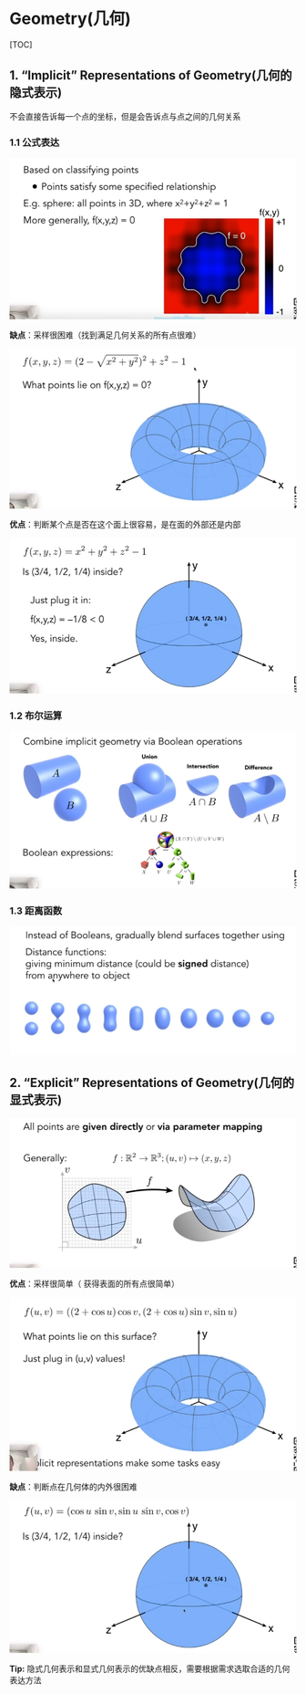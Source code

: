 # Geometry(几何)

[TOC]

 ## 1. “Implicit” Representations of Geometry(几何的隐式表示)

不会直接告诉每一个点的坐标，但是会告诉点与点之间的几何关系

### 1.1 公式表达

<img src="Images\image-20240215111924074.png" alt="image-20240215111924074" style="zoom:80%;" />

**缺点**：采样很困难（找到满足几何关系的所有点很难）

<img src="Images\image-20240215112052576.png" alt="image-20240215112052576" style="zoom:80%;" />

**优点**：判断某个点是否在这个面上很容易，是在面的外部还是内部

<img src="Images\image-20240215112229155.png" alt="image-20240215112229155" style="zoom:80%;" />



### 1.2 布尔运算

<img src="Images\image-20240215115719485.png" alt="image-20240215115719485" style="zoom:80%;" />

### 1.3 距离函数

![image-20240215120105399](Images\image-20240215120105399.png)

## 2. “Explicit” Representations of Geometry(几何的显式表示)

<img src="Images\image-20240215112907369.png" alt="image-20240215112907369" style="zoom:80%;" />

**优点**：采样很简单（ 获得表面的所有点很简单）

<img src="Images\image-20240215113050570.png" alt="image-20240215113050570" style="zoom:80%;" />

**缺点**：判断点在几何体的内外很困难

<img src="Images\image-20240215113224274.png" alt="image-20240215113224274" style="zoom:80%;" />

**Tip:** 隐式几何表示和显式几何表示的优缺点相反，需要根据需求选取合适的几何表达方法

